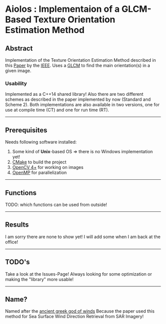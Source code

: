 # Aiolos : Implementaion of a GLCM-Based Texture Orientation Estimation Method

## Abstract

Implementation of the Texture Orientation Estimation Method described in this [Paper](Paper.pdf) by the [IEEE](https://ieeexplore.ieee.org/abstract/document/8331276).
Uses a [GLCM](https://de.wikipedia.org/wiki/Grauwertematrix) to find the main orientation(s) in a given image.

### Usability

Implemented as a C++14 shared library!
Also there are two different schemes as described in the paper implemented by now (Standard and Scheme 2).
Both implementations are also available in two versions, one for use at compile time (CT) and one for run time (RT).

---

## Prerequisites

Needs following software installed:
1. Some kind of **Unix**-based OS => there is no Windows implementation yet!
2. [CMake](https://cmake.org/) to build the project
2. [OpenCV 4+](https://opencv.org/) for working on images
3. [OpenMP](https://www.openmp.org/) for parallelization

---

## Functions
TODO: which functions can be used from outside!

---

## Results

I am sorry there are none to show yet! I will add some when I am back at the office!

---

## TODO's

Take a look at the Issues-Page!
Always looking for some optimization or making the "library" more usable!

---

## Name?

Named after the [ancient greek god of winds](https://en.wikipedia.org/wiki/Aeolus_(Odyssey)) Because the paper used this method for Sea Surface Wind Direction Retrieval from SAR Imagery!
